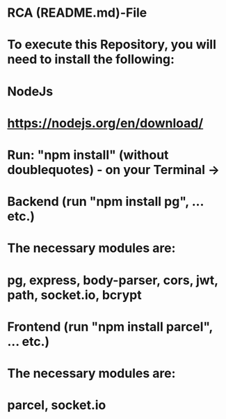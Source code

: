 # RCA (README.md)-File

# To execute this Repository, you will need to install the following:

# NodeJs
# https://nodejs.org/en/download/
# Run: "npm install" (without doublequotes) - on your Terminal ->

# Backend (run "npm install pg", ... etc.)
# The necessary modules are:
# pg, express, body-parser, cors, jwt, path, socket.io, bcrypt

# Frontend (run "npm install parcel", ... etc.)
# The necessary modules are:
# parcel, socket.io
